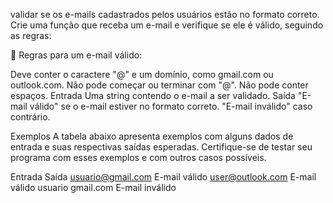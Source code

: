 validar se os e-mails cadastrados pelos usuários estão no formato correto. Crie uma função que receba um e-mail e verifique se ele é válido, seguindo as regras:

📌 Regras para um e-mail válido:

Deve conter o caractere "@" e um domínio, como gmail.com ou outlook.com.
Não pode começar ou terminar com "@".
Não pode conter espaços.
Entrada
Uma string contendo o e-mail a ser validado.
Saída
"E-mail válido" se o e-mail estiver no formato correto.
"E-mail inválido" caso contrário.

Exemplos
A tabela abaixo apresenta exemplos com alguns dados de entrada e suas respectivas saídas esperadas. Certifique-se de testar seu programa com esses exemplos e com outros casos possíveis.


Entrada	                Saída
usuario@gmail.com	E-mail válido
user@outlook.com	E-mail válido
usuario gmail.com	E-mail inválido
